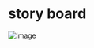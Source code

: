 # story board
![image](https://github.com/user-attachments/assets/76d9c577-6924-4f43-a624-7dc1ae1607be)
